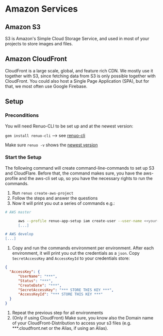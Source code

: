 # Amazon Services

## Amazon S3

S3 is Amazon's Simple Cloud Storage Service‎, and used in most of your projects to store images and
files.

## Amazon CloudFront

CloudFront is a large scale, global, and feature rich CDN. We mostly use it together with S3, since fetching
data from S3 is only possible together with CloudFront. You could also host a Single Page Application (SPA),
but for that, we most often use Google Firebase.

## Setup

### Preconditions

You will need Renuo-CLI to be set up and at the newest version:

`gem install renuo-cli` --> see [renuo-cli](https://github.com/renuo/renuo-cli)

Make sure `renuo -v` shows the [newest version](https://github.com/renuo/renuo-cli/tags)

### Start the Setup

The following command will create command-line-commands to set up S3 and CloudFlare. Before that, the command makes sure,
you have the aws-profile and the aws-cli set up, so you have the necessary rights to run the commands.

1. Run `renuo create-aws-project`
1. Follow the steps and answer the questions
1. Now it will print you out a series of commands e.g.:

```sh
# AWS master

      aws --profile renuo-app-setup iam create-user --user-name <<your-project>>
      [...]

# AWS develop
[...]
```

1. Copy and run the commands environment per environment. After each environment,
it will print you out the credentials as a `json`. Copy `SecretAccessKey` and `AccessKeyId` to
your credentials store:

```json
{
  "AccessKey": {
      "UserName": "***",
      "Status": "***",
      "CreateDate": "***",
      "SecretAccessKey": "*** STORE THIS KEY ***",
      "AccessKeyId": "*** STORE THIS KEY ***"
  }
}
```

1. Repeat the previous step for all environments
1. (Only if using CloudFront) Make sure, you know also the Domain name of your CloudFront-Distribution to access your s3 files
(e.g. ***.cloudfront.net or the Alias, if using an Alias).
